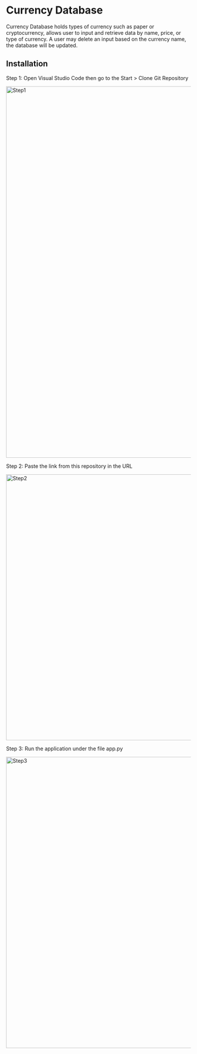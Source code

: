 # Currency Database

Currency Database holds types of currency such as paper or cryptocurrency, allows user to input and retrieve data by name, price, or type of currency. 
A user may delete an input based on the currency name, the database will be updated.

## Installation

Step 1: Open Visual Studio Code then go to the Start > Clone Git Repository

<img width="1010" alt="Step1" src="https://user-images.githubusercontent.com/98411073/184527971-68ec2d63-f408-45cd-87fc-4fb42f861add.png">


Step 2: Paste the link from this repository in the URL

<img width="723" alt="Step2" src="https://user-images.githubusercontent.com/98411073/184527974-cf620d3b-a3b3-4d75-9a21-1df1721b1489.png">


Step 3: Run the application under the file app.py

<img width="792" alt="Step3" src="https://user-images.githubusercontent.com/98411073/184527977-0a7bd100-2b6f-4e87-a0c3-3dad10909984.png">
